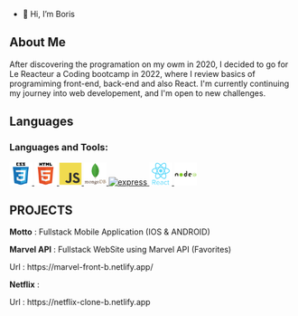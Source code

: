 - 👋 Hi, I’m Boris

## About Me
 After discovering the programation on my owm in 2020, I decided to go for Le Reacteur a Coding bootcamp in 2022, where I review basics of programiming front-end, back-end and also React.
I'm currently continuing my journey into web developement, and I'm open to new challenges.

## Languages
<h3 align="left">Languages and Tools:</h3>
<p align="left"> <a href="https://www.w3schools.com/css/" target="_blank" rel="noreferrer"> <img src="https://raw.githubusercontent.com/devicons/devicon/master/icons/css3/css3-original-wordmark.svg" alt="css3" width="40" height="40"/> </a>  <a href="https://www.w3.org/html/" target="_blank" rel="noreferrer"> <img src="https://raw.githubusercontent.com/devicons/devicon/master/icons/html5/html5-original-wordmark.svg" alt="html5" width="40" height="40"/> </a> <a href="https://developer.mozilla.org/en-US/docs/Web/JavaScript" target="_blank" rel="noreferrer"> <img src="https://raw.githubusercontent.com/devicons/devicon/master/icons/javascript/javascript-original.svg" alt="javascript" width="40" height="40"/> </a> <a href="https://www.mongodb.com/" target="_blank" rel="noreferrer"> <img src="https://raw.githubusercontent.com/devicons/devicon/master/icons/mongodb/mongodb-original-wordmark.svg" alt="mongodb" width="40" height="40"/> </a><a href="https://expressjs.com/fr/" target="_blank" rel="noreferrer"> <img src="https://upload.wikimedia.org/wikipedia/commons/6/64/Expressjs.png" alt="express" width="80" height="40"/> </a> <a href="https://reactjs.org/" target="_blank" rel="noreferrer"> <img src="https://raw.githubusercontent.com/devicons/devicon/master/icons/react/react-original-wordmark.svg" alt="react" width="40" height="40"/> </a>   <a href="https://nodejs.org" target="_blank" rel="noreferrer"> <img src="https://raw.githubusercontent.com/devicons/devicon/master/icons/nodejs/nodejs-original-wordmark.svg" alt="nodejs" width="40" height="40"/> </a> </p>

## PROJECTS 

**Motto**  : Fullstack Mobile Application (IOS & ANDROID)

**Marvel API**  :  Fullstack WebSite using Marvel API (Favorites)
<p>Url : https://marvel-front-b.netlify.app/  </p>

 <!--- **Vinted**  :  Fullstack website, (Auth, CRUD, Cookies, Stripe payment)
<p>Url :  </p>  --->

**Netflix**  : 
<p>Url : https://netflix-clone-b.netlify.app </p>








<!--- - 📫 How to reach me ... --->

<!---
Boris-BA/Boris-BA is a ✨ special ✨ repository because its `README.md` (this file) appears on your GitHub profile.
You can click the Preview link to take a look at your changes.
--->
